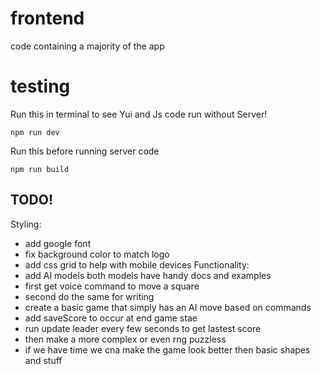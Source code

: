 # frontend
code containing a majority of the app

# testing
Run this in terminal to see Yui and Js code run without Server!
```
npm run dev
```
Run this before running server code
```
npm run build
```

## TODO!
Styling:
  * add google font 
  * fix background color to match logo
  * add css grid to help with mobile devices
Functionality: 
  * add AI models both models have handy docs and examples
  * first get voice command to move a square 
  * second do the same for writing
  * create a basic game that simply has an AI move based on commands
  * add saveScore to occur at end game stae
  * run update leader every few seconds to get lastest score
  * then make a more complex or even rng puzzless
  * if we have time we cna make the game look better then basic shapes and stuff 
